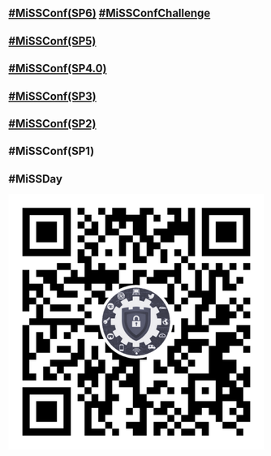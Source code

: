 ## [#MiSSConf(SP6)](SP6) [#MiSSConfChallenge](Challenge)
## [#MiSSConf(SP5)](SP5)
## [#MiSSConf(SP4.0)](https://miss.in.th/MiSSConf(SP4.0)/agenda/)
## [#MiSSConf(SP3)](https://miss.in.th/MiSSConf(SP3)/agenda/)
## [#MiSSConf(SP2)](https://miss.in.th/MiSSConf(SP2)/)
## #MiSSConf(SP1)
## #MiSSDay

[![](/img/lineat-missconf-v2-640.png "Talk w/ us via LINE")](https://line.me/R/ti/p/%40missconf)